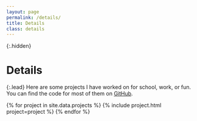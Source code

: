 ```yaml
---
layout: page
permalink: /details/
title: Details
class: details
---
```


{:.hidden}
# Details

{:.lead}
Here are some projects I have worked on for school, work, or fun. You can find the code for most of them on [GitHub](https://github.com/username).

<div class="grid">
  {% for project in site.data.projects %}
    {% include project.html project=project %}
  {% endfor %}
</div>
